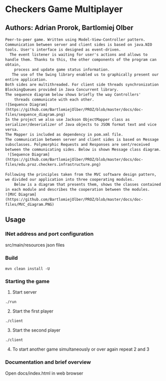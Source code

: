 # Checkers Game Multiplayer
## Authors: Adrian Prorok, Bartlomiej Olber

	Peer-to-peer game. Written using Model-View-Controller pattern. Communication between server and client sides is based on java.NIO
	tools. User's interface is designed as event-driven.
      The event listener is waiting for user's actions and allows to handle them. Thanks to this, the other components of the program can obtain, 
        process and update game status information.
       The use of the Swing library enabled us to graphically present our entire application.
	Both sides are multithreaded. For client side threads synchronization BlockingQueues provided in Java Concurrent library. 
	The sequence diagram below shows briefly the way Controllers'
        threads communicate with each other.
   	![Sequence Diagram](https://github.com/BartlomiejOlber/PROZ/blob/master/docs/doc-files/sequence_diagram.png)     
	In the project we also use Jackson ObjectMapper class as serializer/deserializer of Java objects to JSON format text and vice versa.
	The Mapper is included as dependency in pom.xml file.
	The communication between server and client sides is based on Message subsclasses. Polymorphic Requests and Responses are sent/received between the communicating sides. Below is shown Message class diagram. 
	 ![Sequence Diagram](https://github.com/BartlomiejOlber/PROZ/blob/master/docs/doc-files/edu.proz.checkers.infrastructure.png)

	Following the principles taken from the MVC software design pattern, we divided our application into three cooperating modules.
        Below is a diagram that presents them, shows the classes contained in each module and describes the cooperation between the modules.
	![MVC Diagram](https://github.com/BartlomiejOlber/PROZ/blob/master/docs/doc-files/MVC_diagram.PNG)

## Usage 
### INet address and port configuration
  src/main/resources json files
### Build
 ```
mvn clean install -U
 ```
### Starting the game

1. Start server
```
./run
```
2. Start the first player
```
./client
```
3. Start the second player
```
./client
```
4. To start another game simultaneously or over again repeat 2 and 3

### Documentation and brief overview 
Open docs/index.html in web browser
	


